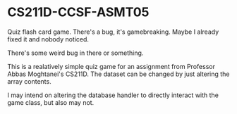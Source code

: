 # CS211D-CCSF-ASMT05
Quiz flash card game. There's a bug, it's gamebreaking. Maybe I already fixed it and nobody noticed.

There's some weird bug in there or something.

This is a realatively simple quiz game for an assignment from Professor Abbas Moghtanei's CS211D.
The dataset can be changed by just altering the array contents.

I may intend on altering the database handler to directly interact with the game class, but also may not.

